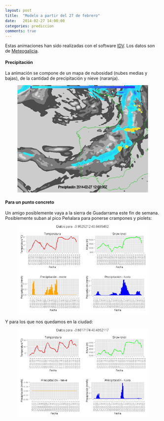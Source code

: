 ```yaml
---
layout: post
title:  "Modelo a partir del 27 de febrero"
date:   2014-02-27 14:00:00
categories: prediccion
comments: true
---
```


Estas animaciones han sido realizadas con el software [IDV](http://www.unidata.ucar.edu). Los datos son de [Meteogalicia]( http://www.meteogalicia.es/web/modelos/threddsIndex.action?request_locale=es).

#### Precipitación
La animación se compone de un mapa de nubosidad (nubes medias y bajas), de la cantidad de precipitación y nieve (naranja).
<figure>
	<img src="/images/prec_27-02-2014.gif">
</figure>

#### Para un punto concreto
Un amigo posiblemente vaya a la sierra de Guadarrama este fin de semana. Posiblemente suban al pico Peñalara para ponerse crampones y piolets:
<figure>
	<img src="/images/Penalara.png">
</figure>
Y para los que nos quedamos en la ciudad:
<figure>
	<img src="/images/Madrid.png">
</figure>